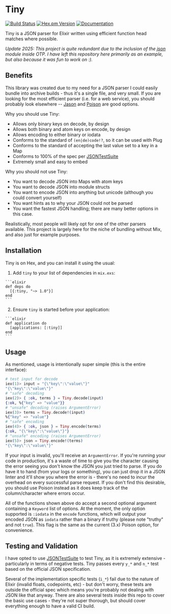 # Tiny
[![Build Status](https://img.shields.io/github/actions/workflow/status/whitfin/tiny/ci.yml?branch=main)](https://github.com/whitfin/tiny/actions) [![Hex.pm Version](https://img.shields.io/hexpm/v/tiny.svg)](https://hex.pm/packages/tiny) [![Documentation](https://img.shields.io/badge/docs-latest-blue.svg)](https://hexdocs.pm/tiny/)

Tiny is a JSON parser for Elixir written using efficient function head matches where possible.

_Update 2025: This project is quite redundant due to the inclusion of the [json](https://www.erlang.org/doc/apps/stdlib/json.html) module inside OTP. I have left this repository here primarily as an example, but also because it was fun to work on :)._

## Benefits

This library was created due to my need for a JSON parser I could easily bundle into archive builds - thus it's a single file, and very small. If you are looking for the most efficient parser (i.e. for a web service), you should probably look elsewhere -- [Jason](https://github.com/michalmuskala/jason) and [Poison](https://github.com/devinus/poison) are good options.

Why you should use Tiny:

- Allows only binary keys on decode, by design
- Allows both binary and atom keys on encode, by design
- Allows encoding to either binary or iodata
- Conforms to the standard of `(en|de)code!?`, so it can be used with Plug
- Conforms to the standard of accepting the last value set to a key in a Map
- Conforms to 100% of the spec per [JSONTestSuite](https://github.com/nst/JSONTestSuite)
- Extremely small and easy to embed

Why you should not use Tiny:

- You want to decode JSON into Maps with atom keys
- You want to decode JSON into module structs
- You want to encode JSON into anything but unicode (although you could convert yourself)
- You want hints as to why your JSON could not be parsed
- You want the fastest JSON handling; there are many better options in this case.

Realistically, most people will likely opt for one of the other parsers available. This project is largely here for the niche of bundling without Mix, and also just for example purposes.

## Installation

Tiny is on Hex, and you can install it using the usual:

  1. Add `tiny` to your list of dependencies in `mix.exs`:

    ```elixir
    def deps do
      [{:tiny, "~> 1.0"}]
    end
    ```

  2. Ensure `tiny` is started before your application:

    ```elixir
    def application do
      [applications: [:tiny]]
    end
    ```

## Usage

As mentioned, usage is intentionally super simple (this is the entire interface):

```elixir
# test input for decode
iex(1)> input = "{\"key\":\"value\"}"
"{\"key\":\"value\"}"
# "safe" decoding
iex(2)> { :ok, terms } = Tiny.decode(input)
{:ok, %{"key" => "value"}}
# "unsafe" decoding (raises ArgumentError)
iex(3)> terms = Tiny.decode!(input)
%{"key" => "value"}
# "safe" encoding
iex(4)> { :ok, json } = Tiny.encode(terms)
{:ok, "{\"key\":\"value\"}"}
# "unsafe" encoding (raises ArgumentError)
iex(5)> json = Tiny.encode!(terms)
"{\"key\":\"value\"}"
```

If your input is invalid, you'll receive an `ArgumentError`. If you're running your code in production, it's a waste of time to give you the character causing the error seeing you don't know the JSON you just tried to parse. If you do have it to hand (from your logs or something), you can just drop it in a JSON linter and it'll show you where the error is - there's no need to incur the overhead on every successful parse request. If you don't find this desirable, you should use Poison instead as it does keep track of the column/character where errors occur.

All of the functions shown above do accept a second optional argument containing a `Keyword` list of options. At the moment, the only option supported is `:iodata` in the `encode` functions, which will output your encoded JSON as `iodata` rather than a binary if truthy (please note "truthy" and not `true`). This flag is the same as the current (3.x) Poison option, for convenience.

## Testing and Validation

I have opted to use [JSONTestSuite](https://github.com/nst/JSONTestSuite) to test Tiny, as it is extremely extensive - particularly in terms of negative tests. Tiny passes every `y_*` and `n_*` test based on the official JSON specification.

Several of the implementation specific tests (`i_*`) fail due to the nature of Elixir (invalid floats, codepoints, etc) - but don't worry, these tests are outside the official spec which means you're probably not dealing with JSON like that anyway. There are also several tests inside this repo to cover the basic use cases - they're not super thorough, but should cover everything enough to have a valid CI build.
